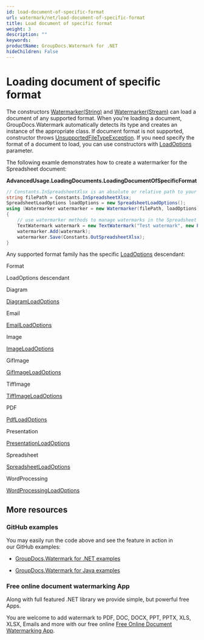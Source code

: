 ```yaml
---
id: load-document-of-specific-format
url: watermark/net/load-document-of-specific-format
title: Load document of specific format
weight: 3
description: ""
keywords: 
productName: GroupDocs.Watermark for .NET
hideChildren: False
---
```

# Loading document of specific format

The constructors [Watermarker(String)](https://apireference.groupdocs.com/net/watermark/groupdocs.watermark/watermarker/constructors/4) and [Watermarker(Stream)](https://apireference.groupdocs.com/net/watermark/groupdocs.watermark/watermarker/constructors/main) can load a document of any supported format. When you're loading a document, GroupDocs.Watermark automatically detects its type and creates an instance of the appropriate class. If document format is not supported, constructor throws [UnsupportedFileTypeException](https://apireference.groupdocs.com/net/watermark/groupdocs.watermark.exceptions/unsupportedfiletypeexception). If you need specify the format of a document to load, you can use constructors with [LoadOptions](https://apireference.groupdocs.com/net/watermark/groupdocs.watermark.options/loadoptions) parameter.

The following examle demonstrates how to create a watermarker for the Spreadsheet document:

**AdvancedUsage.LoadingDocuments.LoadingDocumentOfSpecificFormat**

```csharp
// Constants.InSpreadsheetXlsx is an absolute or relative path to your document. Ex: @"C:\Docs\spreadsheet.xlsx"
string filePath = Constants.InSpreadsheetXlsx;
SpreadsheetLoadOptions loadOptions = new SpreadsheetLoadOptions();
using (Watermarker watermarker = new Watermarker(filePath, loadOptions))
{
    // use watermarker methods to manage watermarks in the Spreadsheet document
    TextWatermark watermark = new TextWatermark("Test watermark", new Font("Arial", 12));
    watermarker.Add(watermark);
    watermarker.Save(Constants.OutSpreadsheetXlsx);
}

```

Any supported format family has the specific [LoadOptions](https://apireference.groupdocs.com/net/watermark/groupdocs.watermark.options/loadoptions) descendant:

Format

LoadOptions descendant

Diagram

[DiagramLoadOptions](https://apireference.groupdocs.com/net/watermark/groupdocs.watermark.options.diagram/diagramloadoptions)

Email

[EmailLoadOptions](https://apireference.groupdocs.com/net/watermark/groupdocs.watermark.options.email/emailloadoptions)

Image

[ImageLoadOptions](https://apireference.groupdocs.com/net/watermark/groupdocs.watermark.options.image/imageloadoptions)

GifImage

[GifImageLoadOptions](https://apireference.groupdocs.com/net/watermark/groupdocs.watermark.options.image/gifimageloadoptions)

TiffImage

[TiffImageLoadOptions](https://apireference.groupdocs.com/net/watermark/groupdocs.watermark.options.image/tiffimageloadoptions)

PDF

[PdfLoadOptions](https://apireference.groupdocs.com/net/watermark/groupdocs.watermark.options.pdf/pdfloadoptions)

Presentation

[PresentationLoadOptions](https://apireference.groupdocs.com/net/watermark/groupdocs.watermark.options.presentation/presentationloadoptions)

Spreadsheet

[SpreadsheetLoadOptions](https://apireference.groupdocs.com/net/watermark/groupdocs.watermark.options.spreadsheet/spreadsheetloadoptions)

WordProcessing

[WordProcessingLoadOptions](https://apireference.groupdocs.com/net/watermark/groupdocs.watermark.options.wordprocessing/wordprocessingloadoptions)

## More resources

### GitHub examples

You may easily run the code above and see the feature in action in our GitHub examples:

*   [GroupDocs.Watermark for .NET examples](https://github.com/groupdocs-watermark/GroupDocs.Watermark-for-.NET)
    
*   [GroupDocs.Watermark for Java examples](https://github.com/groupdocs-watermark/GroupDocs.Watermark-for-Java)
    

### Free online document watermarking App

Along with full featured .NET library we provide simple, but powerful free Apps.

You are welcome to add watermark to PDF, DOC, DOCX, PPT, PPTX, XLS, XLSX, Emails and more with our free online [Free Online Document Watermarking App](https://products.groupdocs.app/watermark).
